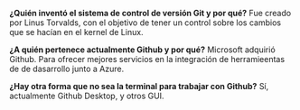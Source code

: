 **¿Quién inventó el sistema de control de versión Git y por qué?**
Fue creado por Linus Torvalds, con el objetivo de tener un control sobre los cambios que se hacían en el kernel de Linux.

**¿A quién pertenece actualmente Github y por qué?**
Microsoft adquirió Github. Para ofrecer mejores servicios en la integración de herramieentas de de dasarrollo junto a Azure.

**¿Hay otra forma que no sea la terminal para trabajar con Github?**
Sí, actualmente Github Desktop, y otros GUI.

